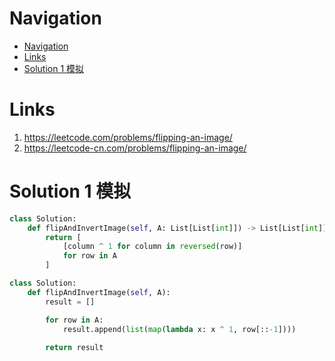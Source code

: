 # Navigation
- [Navigation](#navigation)
- [Links](#links)
- [Solution 1 模拟](#solution-1-%e6%a8%a1%e6%8b%9f)

# Links
1. https://leetcode.com/problems/flipping-an-image/
2. https://leetcode-cn.com/problems/flipping-an-image/


# Solution 1 模拟
```python
class Solution:
    def flipAndInvertImage(self, A: List[List[int]]) -> List[List[int]]:
        return [
            [column ^ 1 for column in reversed(row)]
            for row in A
        ]
```
```python
class Solution:
    def flipAndInvertImage(self, A):
        result = []

        for row in A:
            result.append(list(map(lambda x: x ^ 1, row[::-1])))
            
        return result
```
